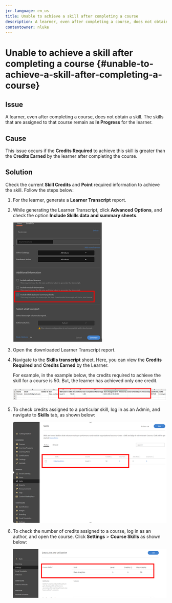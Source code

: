 ```yaml
---
jcr-language: en_us
title: Unable to achieve a skill after completing a course
description: A learner, even after completing a course, does not obtain a skill. The skills that are assigned to that course remain as In Progress for the learner.
contentowner: nluke
---
```



# Unable to achieve a skill after completing a course {#unable-to-achieve-a-skill-after-completing-a-course}

## Issue 

A learner, even after completing a course, does not obtain a skill. The skills that are assigned to that course remain as **In Progress** for the learner.

## Cause 

This issue occurs if the **Credits Required** to achieve this skill is greater than the **Credits Earned** by the learner after completing the course. 

## Solution 

Check the current **Skill Credits** and **Point** required information to achieve the skill. Follow the steps below:

1. For the learner, generate a **Learner Transcript** report.
1. While generating the Learner Transcript, click **Advanced** **Options**, and check the option **Include Skills data and summary sheets**.

   ![](assets/advanced-options.png)

1. Open the downloaded Learner Transcript report. 
1. Navigate to the **Skills transcript** sheet. Here, you can view the **Credits Required** and **Credits Earned** by the Learner. 

   For example, in the example below, the credits required to achieve the skill for a course is 50. But, the learner has achieved only one credit.

   ![](assets/skill-transcript.png)

1. To check credits assigned to a particular skill, log in as an Admin, and navigate to **Skills** tab, as shown below:

   ![](assets/skill.png)

1. To check the number of credits assigned to a course, log in as an author, and open the course. Click **Settings** > **Course Skills** as shown below:

   ![](assets/course-skills.png)

